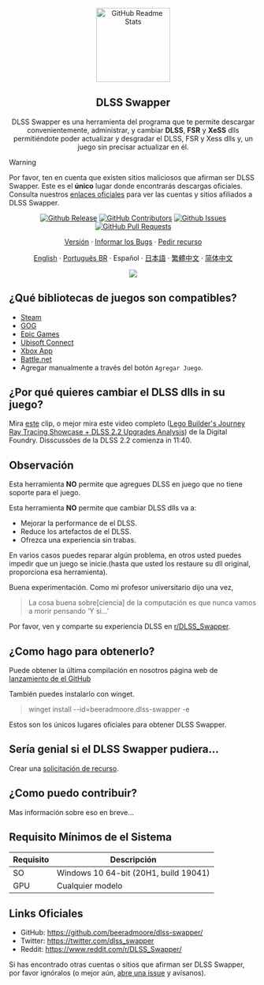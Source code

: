 <p align="center">
 <img width="150px" src="https://beeradmoore.github.io/dlss-swapper/logo_250.png" align="center" alt="GitHub Readme Stats" />
 <h2 align="center">DLSS Swapper
</h2>
 <p align="center">DLSS Swapper es una herramienta del programa que te permite descargar convenientemente, administrar, y cambiar <strong>DLSS</strong>, <strong>FSR</strong> y <strong>XeSS</strong> dlls permitiéndote poder actualizar y desgradar el DLSS, FSR y Xess dlls y, un juego sin precisar actualizar en él.</p>
</p>

> [!WARNING]
> Por favor, ten en cuenta que existen sitios maliciosos que afirman ser DLSS Swapper. Este es el **único** lugar donde encontrarás descargas oficiales. Consulta nuestros [enlaces oficiales](#links-oficiales) para ver las cuentas y sitios afiliados a DLSS Swapper.

<p align="center">
    <a href="https://github.com/beeradmoore/dlss-swapper/releases"><img alt="Github Release" src="https://img.shields.io/github/v/release/beeradmoore/dlss-swapper" /></a>
    <a href="https://github.com/beeradmoore/dlss-swapper/graphs/contributors"><img alt="GitHub Contributors" src="https://img.shields.io/github/contributors/beeradmoore/dlss-swapper" /></a>
    <a href="https://github.com/beeradmoore/dlss-swapper/issues"><img alt="Github Issues" src="https://img.shields.io/github/issues/beeradmoore/dlss-swapper?color=0088ff" /></a>
    <a href="https://github.com/beeradmoore/dlss-swapper/pulls"><img alt="GitHub Pull Requests" src="https://img.shields.io/github/issues-pr/beeradmoore/dlss-swapper?color=0088ff" /></a>
</p>

<p align="center">
    <a href="https://github.com/beeradmoore/dlss-swapper/releases">Versión</a>
    ·
    <a href="https://github.com/beeradmoore/dlss-swapper/issues/new?template=bug_report.yml">Informar los Bugs</a>
    ·
    <a href="https://github.com/beeradmoore/dlss-swapper/issues/new?template=feature_request.yml">Pedir recurso</a>
</p>

<p align="center">
    <a href="../../README.md">English</a>
    ·
    <a href="./readme_pt-BR.md">Português BR</a>
    ·
    Español
    ·
    <a href="./readme_ja-JP.md">日本語</a>
    ·
    <a href="./readme_zh-TW.md">繁體中文</a>
     ·
    <a href="./readme_zh-Hans.md">简体中文</a>
</p>

<p align="center">
    <img src="https://beeradmoore.github.io/dlss-swapper/images/usage/usage_4.gif" />
</p>

## ¿Qué bibliotecas de juegos son compatibles?

- [Steam](https://store.steampowered.com/)
- [GOG](https://www.gog.com/en/)
- [Epic Games](https://store.epicgames.com/)
- [Ubisoft Connect](https://www.ubisoft.com/)
- [Xbox App](https://www.xbox.com/)
- [Battle.net](https://shop.battle.net/)
- Agregar manualmente a través del botón `Agregar Juego`.

## ¿Por qué quieres cambiar el DLSS dlls in su juego?

Mira [este](https://youtube.com/clip/UgzYyeox3s7jFJZAvYF4AaABCQ) clip, o mejor mira este video completo ([Lego Builder's Journey Ray Tracing Showcase + DLSS 2.2 Upgrades Analysis](https://www.youtube.com/watch?v=dtbqJXb1UDw)) de la Digital Foundry. Disscussões de la DLSS 2.2 comienza in 11:40.

## Observación

Esta herramienta **NO** permite que agregues DLSS en juego que no tiene soporte para el juego.

Esta herramienta **NO** permite que cambiar DLSS dlls va a:

- Mejorar la performance de el DLSS.
- Reduce los artefactos de el DLSS.
- Ofrezca una experiencia sin trabas.

En varios casos puedes reparar algún problema, en otros usted puedes impedir que un juego se inicie.(hasta que usted los restaure su dll original, proporciona esa herramienta).

Buena experimentación. Como mi profesor universitario dijo una vez,

> La cosa buena sobre[ciencia] de la computación es que nunca vamos a morir pensando ‘Y si…’

Por favor, ven y comparte su experiencia DLSS en [r/DLSS_Swapper](https://www.reddit.com/r/DLSS_Swapper/).

## ¿Como hago para obtenerlo?

Puede obtener la última compilación en nosotros página web de [lanzamiento de el GitHub](https://github.com/beeradmoore/dlss-swapper/releases)

También puedes instalarlo con winget.

> winget install --id=beeradmoore.dlss-swapper -e

Estos son los únicos lugares oficiales para obtener DLSS Swapper.

## Sería genial si el DLSS Swapper pudiera…

Crear una [solicitación de recurso](https://github.com/beeradmoore/dlss-swapper/issues/new?template=feature_request.yml).

## ¿Como puedo contribuir?

Mas información sobre eso en breve…

## Requisito Mínimos de el Sistema

| Requisito | Descripción                           |
| --------- | ------------------------------------- |
| SO        | Windows 10 64-bit (20H1, build 19041) |
| GPU       | Cualquier modelo                      |

## Links Oficiales

- GitHub: https://github.com/beeradmoore/dlss-swapper/
- Twitter: https://twitter.com/dlss_swapper
- Reddit: https://www.reddit.com/r/DLSS_Swapper/

Si has encontrado otras cuentas o sitios que afirman ser DLSS Swapper, por favor ignóralos (o mejor aún, [abre una issue](https://github.com/beeradmoore/dlss-swapper/issues/new?template=other_issue.yml) y avísanos).

